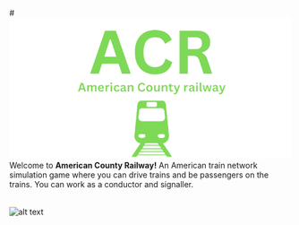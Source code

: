 #![alt text](https://raw.githubusercontent.com/Ishaanlikescandy/acr/main/ACR-removebg-preview.png)
Welcome to **American County Railway!** An American train network simulation game where you can drive trains and be passengers on the trains. You can work as a conductor and signaller.
######
![alt text](https://img.shields.io/badge/Play%20Now-Coming%20Soon-informational)


